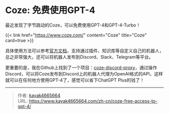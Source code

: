 # Coze: 免费使用GPT-4


最近发现了字节跳动的Coze，可以免费使用GPT-4和GPT-4-Turbo！

<!--more-->

{{< link href="https://www.coze.com/" content="Coze" title="Coze" card=true >}}

具体使用方法可以参考[官方文档](https://www.coze.com/docs/)，支持通过插件、知识库等自定义自己的机器人，总之非常强大，还可以将机器人发布到Discord、Slack、Telegram等平台。

更重要的是，我在Github上找到了一个项目：[coze-discord-proxy](https://github.com/deanxv/coze-discord-proxy)，通过操作Discord，可以将Coze发布到Discord上的机器人代理为OpenAI格式的API，这样就可以在任何地方使用GPT-4了，感觉可以省下ChatGPT Plus的钱了！

---

> 作者: [kayak4665664](https://github.com/kayak4665664)  
> URL: https://www.kayak4665664.com/zh-cn/coze-free-access-to-gpt-4/  

